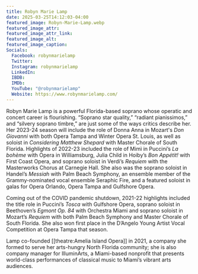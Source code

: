 ```yaml
---
title: Robyn Marie Lamp
date: 2025-03-25T14:12:03-04:00
featured_image: Robyn-Marie-Lamp.webp
featured_image_attr: 
featured_image_attr_link: 
featured_image_alt: 
featured_image_caption: 
Socials:
  Facebook: robynmarielamp
  Twitter: 
  Instagram: robynmarielamp
  LinkedIn: 
  IBDB: 
  IMDb:
  YouTube: "@robynmarielamp"
  Website: https://www.robynmarielamp.com/
---
```

Robyn Marie Lamp is a powerful Florida-based soprano whose operatic and concert career is flourishing. “Soprano star quality,” “radiant pianissimos,” and “silvery soprano timbre,” are just some of the ways critics describe her. Her 2023-24 season will include the role of Donna Anna in Mozart's *Don Giovanni* with both Opera Tampa and Winter Opera St. Louis, as well as soloist in *Considering Matthew Shepard* with Master Chorale of South Florida. Highlights of 2022-23 included the role of Mimì in Puccini’s *La bohème* with Opera in Williamsburg, Julia Child in Hoiby’s *Bon Appétit!* with First Coast Opera, and soprano soloist in Verdi’s *Requiem* with the Masterworks Chorus at Carnegie Hall. She also was the soprano soloist in Handel’s *Messiah* with Palm Beach Symphony, an ensemble member of the Grammy-nominated vocal ensemble Seraphic Fire, and a featured soloist in galas for Opera Orlando, Opera Tampa and Gulfshore Opera. 

Coming out of the COVID pandemic shutdown, 2021-22 highlights included the title role in Puccini’s *Tosca* with Gulfshore Opera, soprano soloist in Beethoven’s *Egmont Op. 84* with Orchestra Miami and soprano soloist in Mozart’s *Requiem* with both Palm Beach Symphony and Master Chorale of South Florida. She also won first place in the D’Angelo Young Artist Vocal Competition at Opera Tampa that season. 

Lamp co-founded [[theatre:Amelia Island Opera]] in 2021, a company she formed to serve her arts-hungry North Florida community; she is also company manager for IlluminArts, a Miami-based nonprofit that presents world-class performances of classical music to Miami’s vibrant arts audiences.